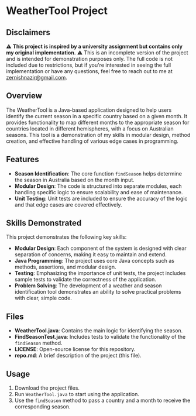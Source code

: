 # WeatherTool Project

## Disclaimers

⚠️ **This project is inspired by a university assignment but contains only my original implementation.** ⚠️
This is an incomplete version of the project and is intended for demonstration purposes only. The full code is not included due to restrictions, but if you're interested in seeing the full implementation or have any questions, feel free to reach out to me at [zernishnazir@gmail.com](mailto:zernishnazir@gmail.com).


## Overview

The WeatherTool is a Java-based application designed to help users identify the current season in a specific country based on a given month. It provides functionality to map different months to the appropriate season for countries located in different hemispheres, with a focus on Australian seasons. This tool is a demonstration of my skills in modular design, method creation, and effective handling of various edge cases in programming.

## Features

- **Season Identification**: The core function `findSeason` helps determine the season in Australia based on the month input. 
- **Modular Design**: The code is structured into separate modules, each handling specific logic to ensure scalability and ease of maintenance.
- **Unit Testing**: Unit tests are included to ensure the accuracy of the logic and that edge cases are covered effectively.

## Skills Demonstrated

This project demonstrates the following key skills:

- **Modular Design**: Each component of the system is designed with clear separation of concerns, making it easy to maintain and extend.
- **Java Programming**: The project uses core Java concepts such as methods, assertions, and modular design.
- **Testing**: Emphasizing the importance of unit tests, the project includes sample tests to validate the correctness of the application.
- **Problem Solving**: The development of a weather and season identification tool demonstrates an ability to solve practical problems with clear, simple code.

## Files

- **WeatherTool.java**: Contains the main logic for identifying the season.
- **FindSeasonTest.java**: Includes tests to validate the functionality of the `findSeason` method.
- **LICENSE**: Open-source license for this repository.
- **repo.md**: A brief description of the project (this file).

## Usage

1. Download the project files.
2. Run `WeatherTool.java` to start using the application.
3. Use the `findSeason` method to pass a country and a month to receive the corresponding season.
